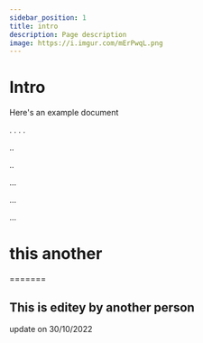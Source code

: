 ```yaml
---
sidebar_position: 1
title: intro
description: Page description
image: https://i.imgur.com/mErPwqL.png
---
```


# Intro

Here's an example document

.
.
.
.



..


..




...





...





...





# this another
=======




## This is editey by another person
update on 30/10/2022
